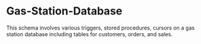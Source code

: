 # Gas-Station-Database
This schema involves various triggers, stored procedures, cursors on a gas station database including tables for customers, orders, and sales.
